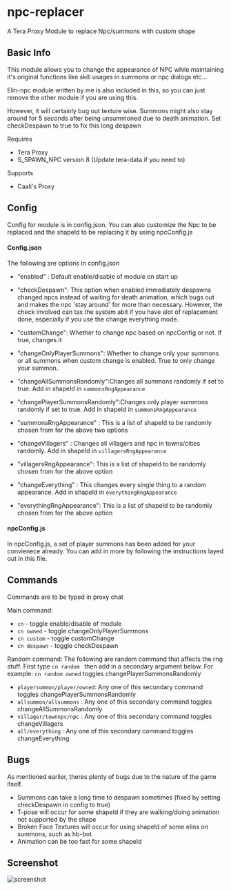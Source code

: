 # npc-replacer
A Tera Proxy Module to replace Npc/summons with custom shape

## Basic Info
This module allows you to change the appearance of NPC while maintaining it's original functions like skill usages in summons or npc dialogs etc...

Elin-npc module written by me is also included in this, so you can just remove the other module if you are using this.

However, it will certainly bug out texture wise. Summons might also stay around for 5 seconds after being unsummoned due to death animation. Set checkDespawn to true to fix this long despawn

Requires
- Tera Proxy
- S_SPAWN_NPC version 8 (Update tera-data if you need to)

Supports
- Caali's Proxy
## Config
Config for module is in config.json. You can also customize the Npc to be replaced and the shapeId to be replacing it by using npcConfig.js

#### Config.json
The following are options in config.json

- "enabled" : Default enable/disable of module on start up
- "checkDespawn": This option when enabled immediately despawns changed npcs instead of waiting for death animation, which bugs out and makes the npc 'stay around' for more than necessary. However, the check involved can tax the system abit if you have alot of replacement done, especially if you use the change everything mode.
- "customChange": Whether to change npc based on npcConfig or not. If true, changes it
- "changeOnlyPlayerSummons": Whether to change only your summons or all summons when custom change is enabled. True to only change your summon.


- "changeAllSummonsRandomly":Changes all summons randomly if set to true. Add in shapeId in `summonsRngAppearance`
- "changePlayerSummonsRandomly":Changes only player summons randomly if set to true. Add in shapeId in `summonsRngAppearance`
- "summonsRngAppearance" : This is a list of shapeId to be randomly chosen from for the above two options


- "changeVillagers" : Changes all villagers and npc in towns/cities randomly. Add in shapeId in `villagersRngAppearance`
- "villagersRngAppearance":  This is a list of shapeId to be randomly chosen from for the above option


- "changeEverything" : This changes every single thing to a random appearance. Add in shapeId in `everythingRngAppearance`
- "everythingRngAppearance": This is a list of shapeId to be randomly chosen from for the above option

#### npcConfig.js
In npcConfig.js, a set of player summons has been added for your convienece already. You can add in more by following the instructions layed out in this file.

## Commands
Commands are to be typed in proxy chat

Main command: 
- `cn` - toggle enable/disable of module
- `cn owned` - toggle changeOnlyPlayerSummons
- `cn custom` - toggle customChange
- `cn despawn` - toggle checkDespawn

Random command: The following are random command that affects the rng stuff. First type `cn random ` then add in a secondary argument below. For example: `cn random owned` toggles changePlayerSummonsRandomly

- `playersummon/player/owned`: Any one of this secondary command toggles changePlayerSummonsRandomly
- `allsummon/allsummons` : Any one of this secondary command toggles changeAllSummonsRandomly
- `villager/townnpc/npc` : Any one of this secondary command toggles changeVillagers
- `all/everything` : Any one of this secondary command toggles changeEverything


## Bugs
As mentioned earlier, theres plenty of bugs due to the nature of the game itself.
- Summons can take a long time to despawn sometimes (fixed by setting checkDespawn in config to true)
- T-pose will occur for some shapeId if they are walking/doing animation not supported by the shape
- Broken Face Textures will occur for using shapeId of some elins on summons, such as hb-bot
- Animation can be too fast for some shapeId


## Screenshot
![screenshot](https://i.imgur.com/Gf92Ned.png)
